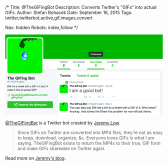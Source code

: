 /*
Title: @TheGIFingBot
Description: Converts Twitter's "GIFs" into actual GIFs.
Author: Stefan Bohacek
Date: September 16, 2015
Tags: twitter,twitterbot,active,gif,images,convert

Nav: hidden
Robots: index,follow
*/

[![](/content/bots/twitterbots/images/TheGIFingBot.png)](https://twitter.com/TheGIFingBot)

[@TheGIFingBot](https://twitter.com/TheGIFingBot) is a Twitter bot created by [Jeremy Low](https://twitter.com/__jcbl__).

>Since GIFs on Twitter are converted into MP4 files, they’re not as easy to keep, download, organize, &c. Everyone loves GIFs is what I am saying. TheGIFingBot exists to return the MP4s to their true, GIF form and make GIFs shareable on Twitter again.

Read more on [Jeremy's blog](http://iseverythingstilltheworst.com/the-gifing-bot/).